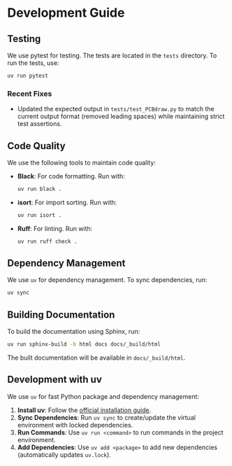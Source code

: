 # Development Guide

## Testing

We use pytest for testing. The tests are located in the `tests` directory. To run the tests, use:

```sh
uv run pytest
```

### Recent Fixes

- Updated the expected output in `tests/test_PCBdraw.py` to match the current output format (removed leading spaces) while maintaining strict test assertions.

## Code Quality

We use the following tools to maintain code quality:

- **Black**: For code formatting. Run with:
  ```sh
  uv run black .
  ```

- **isort**: For import sorting. Run with:
  ```sh
  uv run isort .
  ```

- **Ruff**: For linting. Run with:
  ```sh
  uv run ruff check .
  ```

## Dependency Management

We use `uv` for dependency management. To sync dependencies, run:

```sh
uv sync
```

## Building Documentation

To build the documentation using Sphinx, run:

```sh
uv run sphinx-build -b html docs docs/_build/html
```

The built documentation will be available in `docs/_build/html`.

## Development with uv

We use `uv` for fast Python package and dependency management:

1. **Install uv**: Follow the [official installation guide](https://github.com/astral-sh/uv).
2. **Sync Dependencies**: Run `uv sync` to create/update the virtual environment with locked dependencies.
3. **Run Commands**: Use `uv run <command>` to run commands in the project environment.
4. **Add Dependencies**: Use `uv add <package>` to add new dependencies (automatically updates `uv.lock`). 